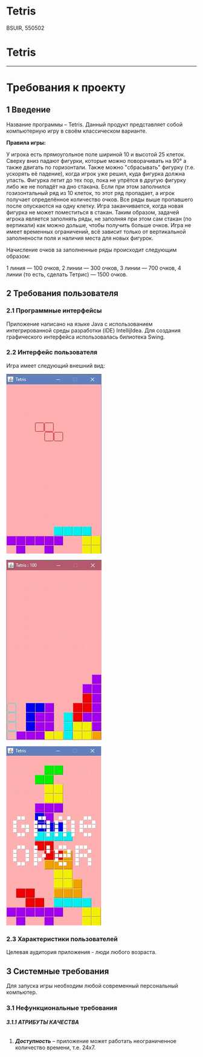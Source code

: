 # Tetris
BSUIR, 550502
# Tetris
***

# **Требования к проекту**
## **1 Введение**
Название программы – Tetris. 
Данный продукт представляет собой компьютерную игру в своём классическом варианте.

**Правила игры:**

У игрока есть прямоугольное поле шириной 10 и высотой 25 клеток. Сверху вниз падают фигурки, которые можно поворачивать на  90° а также двигать по горизонтали. 
Также можно "сбрасывать" фигурку (т.е. ускорять её падение), когда игрок уже решил, куда фигурка должна упасть. Фигурка летит до тех пор, пока не упрётся в
другую фигурку либо же не попадёт на дно стакана. Если при этом заполнился гозизонтальный ряд из 10 клеток, то этот ряд пропадает, а игрок получает определённое 
количество очков. Все ряды выше пропавшего после опускаются на одну клетку. Игра заканчивается, когда новая фигурка не может поместиться в стакан. 
Таким образом, задачей игрока является заполнять ряды, не заполняя при этом сам стакан (по вертикали) как можно дольше, чтобы получить больше очков. 
Игра не имеет временных ограничений, всё зависит только от вертикальной заполнености поля и наличия места для новых фигурок. 

Начисление очков за заполненные ряды происходит следующим образом: 

1 линия — 100 очков, 2 линии — 300 очков, 3 линии — 700 очков, 4 линии (то есть, сделать Тетрис) — 1500 очков.

## **2 Требования пользователя**
### **2.1 Программные интерфейсы**
Приложение написано на языке Java с использованием интегрированной среды разработки (IDE) IntellijIdea.
Для создания графического интерфейса использовалась билиотека Swing.

### **2.2 Интерфейс пользователя**
Игра имеет следующий внешний вид:

![alt-текст](https://github.com/OlgaBondareva/Tetris/blob/master/Documentation/tetris.jpg "Внешний вид игры")

![alt-текст](https://github.com/OlgaBondareva/Tetris/blob/master/Documentation/tetris1.jpg "Внешний вид игры")

![alt-текст](https://github.com/OlgaBondareva/Tetris/blob/master/Documentation/gameOver.jpg "Game Over")

### **2.3 Характеристики пользователей**
Целевая аудитория приложения - люди любого возраста.

## **3 Системные требования**
Для запуска игры необходим любой современный персональный компьютер. 

### **3.1 Нефункциональные требования**
###### **3.1.1 АТРИБУТЫ КАЧЕСТВА**
1. **_Доступность_** – приложение может работать неограниченное количество времени, т.е. 24x7.

